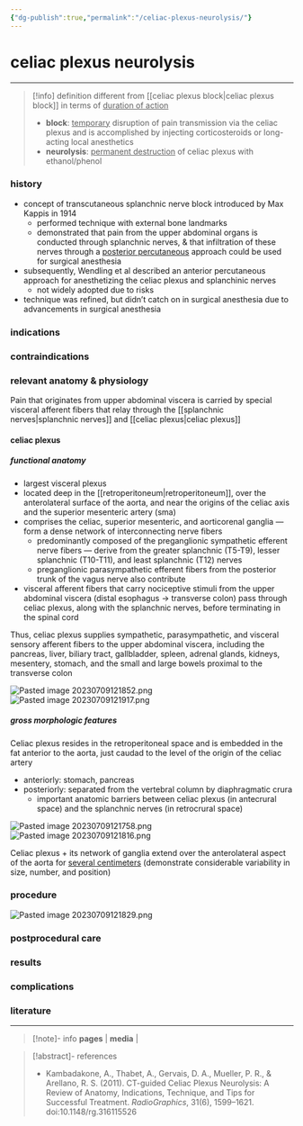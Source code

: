 ```yaml
---
{"dg-publish":true,"permalink":"/celiac-plexus-neurolysis/"}
---
```



# celiac plexus neurolysis
---

> [!info] definition
> different from [[celiac plexus block\|celiac plexus block]] in terms of <u>duration of action</u>
> - **block**: <u>temporary</u> disruption of pain transmission via the celiac plexus and is accomplished by injecting corticosteroids or long-acting local anesthetics
> - **neurolysis**: <u>permanent destruction</u> of celiac plexus with ethanol/phenol


### history
- concept of transcutaneous splanchnic nerve block introduced by Max Kappis in 1914
	- performed technique with external bone landmarks
	- demonstrated that pain from the upper abdominal organs is conducted through splanchnic nerves, & that infiltration of these nerves through a <u>posterior percutaneous</u> approach could be used for surgical anesthesia
- subsequently, Wendling et al described an anterior percutaneous approach for anesthetizing the celiac plexus and splanchinic nerves
	- not widely adopted due to risks
- technique was refined, but didn’t catch on in surgical anesthesia due to advancements in surgical anesthesia

### indications


### contraindications


### relevant anatomy & physiology

Pain that originates from upper abdominal viscera is carried by special visceral afferent fibers that relay through the [[splanchnic nerves\|splanchnic nerves]] and [[celiac plexus\|celiac plexus]]

#### celiac plexus

##### functional anatomy
- largest visceral plexus
- located deep in the [[retroperitoneum\|retroperitoneum]], over the anterolateral surface of the aorta, and near the origins of the celiac axis and the superior mesenteric artery (sma)
- comprises the celiac, superior mesenteric, and aorticorenal ganglia — form a dense network of interconnecting nerve fibers
	- predominantly composed of the preganglionic sympathetic efferent nerve fibers — derive from the greater splanchnic (T5-T9), lesser splanchnic (T10-T11), and least splanchnic (T12) nerves
	- preganglionic parasympathetic efferent fibers from the posterior trunk of the vagus nerve also contribute
- visceral afferent fibers that carry nociceptive stimuli from the upper abdominal viscera (distal esophagus → transverse colon) pass through celiac plexus, along with the splanchnic nerves, before terminating in the spinal cord

Thus, celiac plexus supplies sympathetic, parasympathetic, and visceral sensory afferent fibers to the upper abdominal viscera, including the pancreas, liver, biliary tract, gallbladder, spleen, adrenal glands, kidneys, mesentery, stomach, and the small and large bowels proximal to the transverse colon

![Pasted image 20230709121852.png](/img/user/kitchen%20drawer/attachments/Pasted%20image%2020230709121852.png)
![Pasted image 20230709121917.png](/img/user/kitchen%20drawer/attachments/Pasted%20image%2020230709121917.png)



##### gross morphologic features

Celiac plexus resides in the retroperitoneal space and is embedded in the fat anterior to the aorta, just caudad to the level of the origin of the celiac artery
- anteriorly: stomach, pancreas
- posteriorly: separated from the vertebral column by diaphragmatic crura
	- important anatomic barriers between celiac plexus (in antecrural space) and the splanchnic nerves (in retrocrural space)

![Pasted image 20230709121758.png](/img/user/kitchen%20drawer/attachments/Pasted%20image%2020230709121758.png)
![Pasted image 20230709121816.png](/img/user/kitchen%20drawer/attachments/Pasted%20image%2020230709121816.png)

Celiac plexus + its network of ganglia extend over the anterolateral aspect of the aorta for <u>several centimeters</u> (demonstrate considerable variability in size, number, and position)



### procedure

![Pasted image 20230709121829.png](/img/user/kitchen%20drawer/attachments/Pasted%20image%2020230709121829.png)


### postprocedural care


### results


### complications


### literature



---

>[!note]- info
>**pages** | 
>**media** | 

> [!abstract]- references
> - Kambadakone, A., Thabet, A., Gervais, D. A., Mueller, P. R., & Arellano, R. S. (2011). CT-guided Celiac Plexus Neurolysis: A Review of Anatomy, Indications, Technique, and Tips for Successful Treatment. *RadioGraphics*, 31(6), 1599–1621. doi:10.1148/rg.316115526
